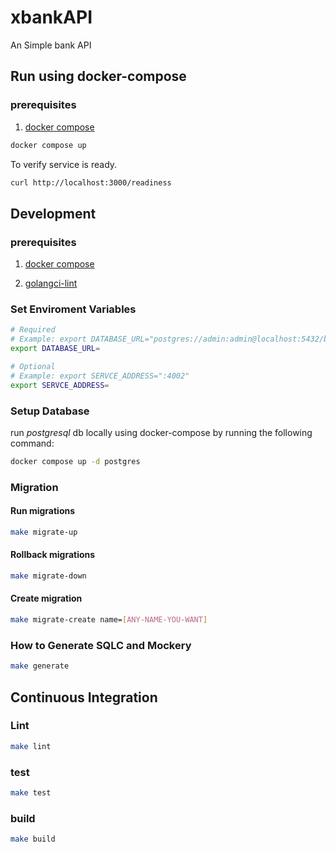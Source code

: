 # xbankAPI

An Simple bank API


## Run using docker-compose

### prerequisites

1. [docker compose](https://docs.docker.com/compose/install/)


```bash
docker compose up
```

To verify service is ready.
```bash
curl http://localhost:3000/readiness
```

## Development

### prerequisites

1. [docker compose](https://docs.docker.com/compose/install/)

2. [golangci-lint](https://golangci-lint.run/welcome/install/)


### Set Enviroment Variables
```bash
# Required 
# Example: export DATABASE_URL="postgres://admin:admin@localhost:5432/bank_service?sslmode=disable"
export DATABASE_URL=

# Optional
# Example: export SERVCE_ADDRESS=":4002"
export SERVCE_ADDRESS=
```

### Setup Database
run *postgresql* db locally using docker-compose by running the following command:
```bash
docker compose up -d postgres 
```

### Migration

#### Run migrations
```bash
make migrate-up
```

#### Rollback migrations
```bash
make migrate-down
```

#### Create migration
```bash
make migrate-create name=[ANY-NAME-YOU-WANT]
```

### How to Generate SQLC and Mockery
```bash
make generate
```

## Continuous Integration

### Lint
```bash
make lint
```

### test
```bash
make test
```

### build
```bash
make build
```
